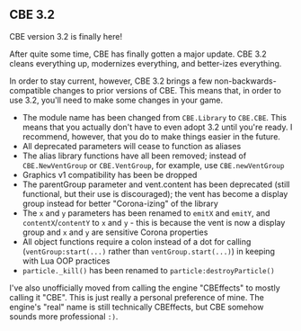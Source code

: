 ## CBE 3.2

CBE version 3.2 is finally here!

After quite some time, CBE has finally gotten a major update. CBE 3.2 cleans everything up, modernizes everything, and better-izes everything.

In order to stay current, however, CBE 3.2 brings a few non-backwards-compatible changes to prior versions of CBE. This means that, in order to use 3.2, you'll need to make some changes in your game.

* The module name has been changed from `CBE.Library` to `CBE.CBE`. This means that you actually don't have to even adopt 3.2 until you're ready. I recommend, however, that you do to make things easier in the future.
* All deprecated parameters will cease to function as aliases
* The alias library functions have all been removed; instead of `CBE.NewVentGroup` or `CBE.VentGroup`, for example, use `CBE.newVentGroup`
* Graphics v1 compatibility has been be dropped
* The parentGroup parameter and vent.content has been deprecated (still functional, but their use is discouraged); the vent has become a display group instead for better "Corona-izing" of the library
* The `x` and `y` parameters has been renamed to `emitX` and `emitY`, and `contentX`/`contentY` to `x` and `y` - this is because the vent is now a display group and `x` and `y` are sensitive Corona properties
* All object functions require a colon instead of a dot for calling (`ventGroup:start(...)` rather than `ventGroup.start(...)`) in keeping with Lua OOP practices
* `particle._kill()` has been renamed to `particle:destroyParticle()`

I've also unofficially moved from calling the engine "CBEffects" to mostly calling it "CBE". This is just really a personal preference of mine. The engine's "real" name is still technically CBEffects, but CBE somehow sounds more professional `:)`.
